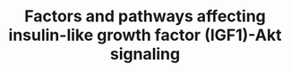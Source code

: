 ---
annotations:
- type: Pathway Ontology
  value: signaling pathway
- type: Cell Type Ontology
  value: cell of skeletal muscle
- type: Pathway Ontology
  value: signaling pathway
- type: Pathway Ontology
  value: growth factor signaling pathway
- type: Cell Type Ontology
  value: cell of skeletal muscle
- type: Pathway Ontology
  value: insulin-like growth factor signaling pathway
- type: Pathway Ontology
  value: insulin-like growth factor signaling pathway
authors:
- AlexanderPico
- Mkutmon
- Khanspers
- Fehrhart
- Eweitz
description: The signaling pathway that involves insulin-like growth factor 1 (IGF1),
  and a variety of other components that affect the pathway, plays an important role
  in the regulation of skeletal muscle growth. The kinase Akt, or protein kinase B
  (PKB), is a central component in the pathway and is involved in both muscle synthesis,
  through mammalian target of rapmycin (mTOR) and glycogen synthase kinase 3B (GSK3B),
  and muscle degradation, through the transcription factors of the FoxO family. The
  pathway also involves several feedback loops such as the negative feedback of S6K,
  phosphorylated by mTORC1, which  inhibits IRS, or the positive feedback of mTORC2,
  which is necessary to maximize the activation of Akt. A variety of other factors
  and pathways also influence the IGF1-Akt signaling pathway at various points.  Proteins
  on this pathway have targeted assays available via the [https://assays.cancer.gov/available_assays?wp_id=WP3850
  CPTAC Assay Portal]
last-edited: 2022-02-26
organisms:
- Homo sapiens
redirect_from:
- /index.php/Pathway:WP3850
- /instance/WP3850
schema-jsonld:
- '@context': https://schema.org/
  '@id': https://wikipathways.github.io/pathways/WP3850.html
  '@type': Dataset
  creator:
    '@type': Organization
    name: WikiPathways
  description: The signaling pathway that involves insulin-like growth factor 1 (IGF1),
    and a variety of other components that affect the pathway, plays an important
    role in the regulation of skeletal muscle growth. The kinase Akt, or protein kinase
    B (PKB), is a central component in the pathway and is involved in both muscle
    synthesis, through mammalian target of rapmycin (mTOR) and glycogen synthase kinase
    3B (GSK3B), and muscle degradation, through the transcription factors of the FoxO
    family. The pathway also involves several feedback loops such as the negative
    feedback of S6K, phosphorylated by mTORC1, which  inhibits IRS, or the positive
    feedback of mTORC2, which is necessary to maximize the activation of Akt. A variety
    of other factors and pathways also influence the IGF1-Akt signaling pathway at
    various points.  Proteins on this pathway have targeted assays available via the
    [https://assays.cancer.gov/available_assays?wp_id=WP3850 CPTAC Assay Portal]
  keywords:
  - GSK3B
  - ''
  - IGFBP5
  - DEPTOR
  - MURF1
  - PLD1
  - AKT1
  - EIF2B2
  - AMPK
  - MLST8
  - ILK
  - PGC1
  - PI3K
  - ActRIIB
  - Protein synthesis
  - 4EPB
  - MTOR
  - mTORC2 complex
  - SMAD3
  - TWEAK
  - 'FoxO '
  - RPTOR
  - mTORC1 complex
  - PTEN
  - TNFrec
  - NEB
  - amino acids
  - IRS1
  - S6K
  - NFKB1
  - PDK1
  - MAFbx
  - RICTOR
  - IGF1
  - SMAD2
  - N-WASP
  - Protein degradation
  - '& Myofibrillogenesis'
  - Myostatin
  - AKT1S1
  - MAPKAP1
  - Integrin B1
  - Actin polymerization
  - LC3
  - TNF
  - IGF1rec
  - JNK
  license: CC0
  name: Factors and pathways affecting insulin-like growth factor (IGF1)-Akt signaling
seo: CreativeWork
title: Factors and pathways affecting insulin-like growth factor (IGF1)-Akt signaling
wpid: WP3850
---